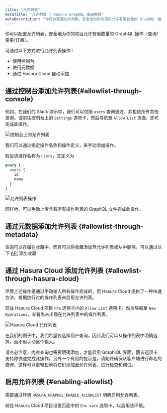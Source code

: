 ```yaml
---
title: "允许列表"
metaTitle: "允许列表 | Hasura GraphQL 高级教程"
metaDescription: "你可以配置允许列表，安全地为你的项目允许有限数量的 GraphQL 操作（查询/变更/订阅）。"
---
```


你可以配置允许列表，安全地为你的项目允许有限数量的 GraphQL 操作（查询/变更/订阅）。

可通过以下方式进行允许列表操作：

- 使用控制台
- 使用元数据
- 通过 Hasura Cloud 自动添加

## 通过控制台添加允许列表{#allowlist-through-console}

例如，在我们的 Slack 演示中，我们可以仅限 `users` 查询通过，并拒绝所有其他查询。请前往控制台上的 `Settings` 选项卡，然后导航至 `Allow List` 页面，即可完成此操作。

![控制台上的允许列表](https://graphql-engine-cdn.hasura.io/learn-hasura/assets/graphql-hasura-advanced/console-allow-lists.png)

我们可以通过指定操作名称和操作定义，来手动添加操作。

假设该操作名称为 `users`，其定义为

```graphql
query {
  users {
    id
    name
  }
}
```

![允许列表操作](https://graphql-engine-cdn.hasura.io/learn-hasura/assets/graphql-hasura-advanced/allow-list-operation.png)

同样地，可以手动上传含有所有操作列表的 GraphQL 文件完成此操作。

## 通过元数据添加允许列表 {#allowlist-through-metadata}

查询可以存储在收藏中，而且可以将收藏添加至允许列表或从中删除。可以通过以下 [API](https://hasura.io/docs/latest/graphql/core/api-reference/schema-metadata-api/query-collections/#api-query-collections) 添加收藏

## 通过 Hasura Cloud 添加允许列表 {#allowlist-through-hasura-cloud}

尽管上述操作是通过手动输入所有操作完成的，但 Hasura Cloud 提供了一种快速方法，根据执行过的操作列表来启用允许列表。

前往 Hasura Cloud 项目 `Pro` 选项卡内的 `Allow List` 选项卡。然后导航至 `New Operations`，查看尚未出现在允许列表中的操作列表。

![Hasura Cloud 允许列表](https://graphql-engine-cdn.hasura.io/learn-hasura/assets/graphql-hasura-advanced/hasura-cloud-allowlist.png)

在我们的例子中，我们希望仅选择用户查询，因此我们可以从操作列表中明确选择，而不用手动逐个输入。

请务必注意，内省查询也需要明确添加，才能启用 GraphiQL 界面，而该选项卡支持你快速完成此操作。另外一个有用的提示是，请始终确保从客户端进行命名的查询，这样可以更轻松地将它们添加至允许列表、进行检查和调试。

## 启用允许列表 {#enabling-allowlist}

需要通过环境 `HASURA_GRAPHQL_ENABLE_ALLOWLIST` 明确启用允许列表。

前往 Hasura Cloud 项目设置页面中的 `Env vars` 选项卡，以启用该环境。

